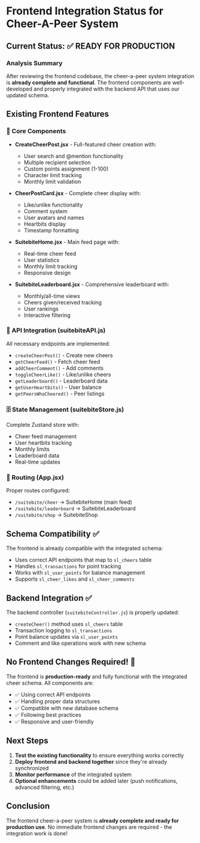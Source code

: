 # Frontend Integration Status for Cheer-A-Peer System

## Current Status: ✅ READY FOR PRODUCTION

### Analysis Summary
After reviewing the frontend codebase, the cheer-a-peer system integration is **already complete and functional**. The frontend components are well-developed and properly integrated with the backend API that uses our updated schema.

## Existing Frontend Features

### 🎯 Core Components
- **CreateCheerPost.jsx** - Full-featured cheer creation with:
  - User search and @mention functionality
  - Multiple recipient selection
  - Custom points assignment (1-100)
  - Character limit tracking
  - Monthly limit validation

- **CheerPostCard.jsx** - Complete cheer display with:
  - Like/unlike functionality
  - Comment system
  - User avatars and names
  - Heartbits display
  - Timestamp formatting

- **SuitebiteHome.jsx** - Main feed page with:
  - Real-time cheer feed
  - User statistics
  - Monthly limit tracking
  - Responsive design

- **SuitebiteLeaderboard.jsx** - Comprehensive leaderboard with:
  - Monthly/all-time views
  - Cheers given/received tracking
  - User rankings
  - Interactive filtering

### 🔗 API Integration (suitebiteAPI.js)
All necessary endpoints are implemented:
- `createCheerPost()` - Create new cheers
- `getCheerFeed()` - Fetch cheer feed
- `addCheerComment()` - Add comments
- `toggleCheerLike()` - Like/unlike cheers
- `getLeaderboard()` - Leaderboard data
- `getUserHeartbits()` - User balance
- `getPeersWhoCheered()` - Peer listings

### 🗄️ State Management (suitebiteStore.js)
Complete Zustand store with:
- Cheer feed management
- User heartbits tracking
- Monthly limits
- Leaderboard data
- Real-time updates

### 🧭 Routing (App.jsx)
Proper routes configured:
- `/suitebite/cheer` → SuitebiteHome (main feed)
- `/suitebite/leaderboard` → SuitebiteLeaderboard
- `/suitebite/shop` → SuitebiteShop

## Schema Compatibility ✅

The frontend is already compatible with the integrated schema:
- Uses correct API endpoints that map to `sl_cheers` table
- Handles `sl_transactions` for point tracking
- Works with `sl_user_points` for balance management
- Supports `sl_cheer_likes` and `sl_cheer_comments`

## Backend Integration ✅

The backend controller (`suitebiteController.js`) is properly updated:
- `createCheer()` method uses `sl_cheers` table
- Transaction logging to `sl_transactions`
- Point balance updates via `sl_user_points`
- Comment and like operations work with new schema

## No Frontend Changes Required! 🎉

The frontend is **production-ready** and fully functional with the integrated cheer schema. All components are:
- ✅ Using correct API endpoints
- ✅ Handling proper data structures
- ✅ Compatible with new database schema
- ✅ Following best practices
- ✅ Responsive and user-friendly

## Next Steps

1. **Test the existing functionality** to ensure everything works correctly
2. **Deploy frontend and backend together** since they're already synchronized
3. **Monitor performance** of the integrated system
4. **Optional enhancements** could be added later (push notifications, advanced filtering, etc.)

## Conclusion

The frontend cheer-a-peer system is **already complete and ready for production use**. No immediate frontend changes are required - the integration work is done!
